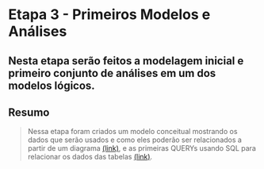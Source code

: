 # Etapa 3 - Primeiros Modelos e Análises

## Nesta etapa serão feitos a modelagem inicial e primeiro conjunto de análises em um dos modelos lógicos.

## Resumo
> Nessa etapa foram criados um modelo conceitual mostrando os dados que serão usados e como eles poderão ser relacionados a partir de um diagrama [(link)](./diagramas/relacionamentos.pdf), e as primeiras QUERYs usando SQL para relacionar os dados das tabelas [(link)](./notebook/queries.ipynb).
